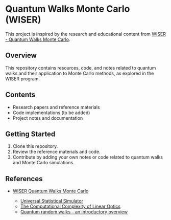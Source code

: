 # Quantum Walks Monte Carlo (WISER)

This project is inspired by the research and educational content from [WISER - Quantum Walks Monte Carlo](https://www.thewiser.org/quantum-walks-monte-carlo).

## Overview
This repository contains resources, code, and notes related to quantum walks and their application to Monte Carlo methods, as explored in the WISER program.

## Contents
- Research papers and reference materials
- Code implementations (to be added)
- Project notes and documentation

## Getting Started
1. Clone this repository.
2. Review the reference materials and code.
3. Contribute by adding your own notes or code related to quantum walks and Monte Carlo simulations.

## References
- [WISER Quantum Walks Monte Carlo](https://www.thewiser.org/quantum-walks-monte-carlo)

	- [Universal Statistical Simulator](https://arxiv.org/abs/2202.01735)
	- [The Computational Complexity of Linear Optics](https://arxiv.org/pdf/1011.3245)
	- [Quantum random walks - an introductory overview](https://arxiv.org/pdf/quant-ph/0303081)


